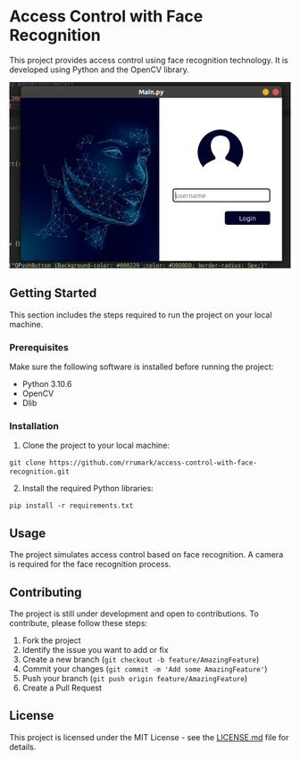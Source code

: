 # Access Control with Face Recognition

This project provides access control using face recognition technology. It is developed using Python and the OpenCV library.

![alt text](photos/gui.png "GUI")


## Getting Started

This section includes the steps required to run the project on your local machine.

### Prerequisites

Make sure the following software is installed before running the project:

- Python 3.10.6
- OpenCV
- Dlib

### Installation

1. Clone the project to your local machine:

```
git clone https://github.com/rrumark/access-control-with-face-recognition.git
```
2. Install the required Python libraries:

```
pip install -r requirements.txt

```

## Usage

The project simulates access control based on face recognition. A camera is required for the face recognition process.

## Contributing

The project is still under development and open to contributions. To contribute, please follow these steps:

1. Fork the project
2. Identify the issue you want to add or fix
3. Create a new branch (`git checkout -b feature/AmazingFeature`)
4. Commit your changes (`git commit -m 'Add some AmazingFeature'`)
5. Push your branch (`git push origin feature/AmazingFeature`)
6. Create a Pull Request

## License

This project is licensed under the MIT License - see the [LICENSE.md](LICENSE.md) file for details.
